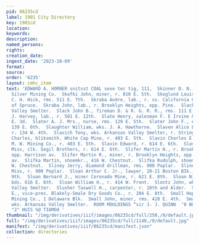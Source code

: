 ```yaml
---
pid: 06235cd
label: 1901 City Directory
key: 1901cd
location: 
keywords: 
description: 
named_persons: 
rights: 
creation_date: 
ingest_date: '2023-10-09'
format: 
source: 
order: '6235'
layout: cmhc_item
text: 'EDWARD A. HORNER snitsst COAL sexe tec tig, 111,  Skinner D. N., miner Iron
  Silver Mining Co.  Skofki John, miner, r. 810 E. 5th.  Skoglund Louis, repairer
  C. H. Hick, rms. 511 E. 7th.  Skraba Andre, lab., r. ss. California Gulch, foot
  of Spruce.  Skraba John, lab., r. Brooklyn Heights, opp. Pine.  Slack F., wks. Arkansas
  Valley Smelter.  Slack John B., fireman D. & R. G. R. R., rms. 111 E. 11th.  Slack
  J. Harvey, lab., r. 501 E. 12th.  Slate Henry, salesman F. E Irvine & Co., r. 1380
  E. 3d.  Slater A. J. Mrs., nurse, rms. 129 E. 5th.  Slater John F., engineer, rms.
  139 E. 6th.  Slaughter William, wks. J. A. Hawthorne.  Slaven Alice L. Miss, dressmkr.,
  r. 134 W. 4th.  Slavich Tony, wks. Arkansas Valley Smelter, r. String- town.  Slavin
  Charles, bliksmith. White Cap Mine, r. 403 E. 5th.  Slavin Charles E., miner A.
  M. W. Mining Co., r. 403 E. 5th.  Slavin Edward, r. 614 E. 6th.  Slavin Isabelle
  Miss, clk. Segil Brothers, r. 614 E. 6th.  Slifer Martin H., r. Brooklyr Heights,
  opp. Harrison av.  Slifer Martin R., miner, r. Brooklyn Heights, opp. Har- rison
  av.  Slifka Martin, shoemkr., 416 W. Chestnut.  Slifka Rudolph, shoemkr., r. 408
  W. Chestnut.  Sliney Jerry, diamond drillman, rms. 900 Poplar.  Sliney Margaret
  Miss, r. 900 Poplar.  Sloan Arthur C. Jr., lawyer, 20-21 Boston BIk., rms. 113 W.
  9th.  Sloan Bernard J., miner Coronado Mine, r. 621 E. 8th.  Sloan Nicholas, miner,
  bds. 616 E. 6th.  Sloan William H., r. 414 W. Front.  Slontz John, wks. Arkansas
  Valley Smelter.  Slusher Taswell H., carpenter, r. 18th and Alder.  Smale John B.
  E., vice-pres. Blakely-Smale Dry Goods Co., r. 204 E. 8th.  Small Hopes Consolidated
  Mining Co., 1 Delaware Blk.  Small John, miner, rms. 428 E. 4th.  Smallich Ignatz,
  wks. Arkansas Valley Smelter.  ROOM MOULDINGS “sir J. J. QUINN  ‘0 BOUBINSSY WAYLON
  "2" HUIS %@ TIAMOd '
thumbnail: "/img/derivatives/iiif/images/06235cd/full/250,/0/default.jpg"
full: "/img/derivatives/iiif/images/06235cd/full/1140,/0/default.jpg"
manifest: "/img/derivatives/iiif/06235cd/manifest.json"
collection: directories
---
```

